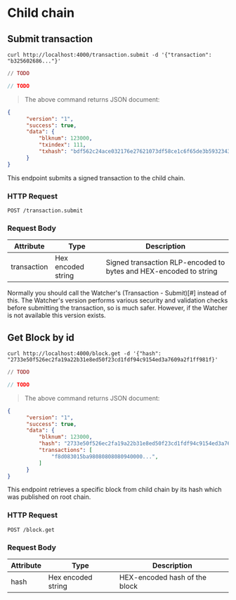 # Child chain

## Submit transaction

```shell
curl http://localhost:4000/transaction.submit -d '{"transaction": "b325602686..."}'
```

```elixir
// TODO
```

```javascript
// TODO
```

> The above command returns JSON document:

```json
{
      "version": "1",
      "success": true,
      "data": {
          "blknum": 123000,
          "txindex": 111,
          "txhash": "bdf562c24ace032176e27621073df58ce1c6f65de3b5932343b70ba03c72132d"
      }
}
```

This endpoint submits a signed transaction to the child chain.

### HTTP Request

`POST /transaction.submit`

### Request Body

Attribute | Type | Description
--------- | ------- | -----------
transaction | Hex encoded string | Signed transaction RLP-encoded to bytes and HEX-encoded to string

<aside class="notice">Normally you should call the Watcher's (Transaction - Submit)[#] instead of this. The Watcher's version performs various security and validation checks before submitting the transaction, so is much safer. However, if the Watcher is not available this version exists.</aside> 



## Get Block by id

```shell
curl http://localhost:4000/block.get -d '{"hash": "2733e50f526ec2fa19a22b31e8ed50f23cd1fdf94c9154ed3a7609a2f1ff981f}'
```

```elixir
// TODO
```

```javascript
// TODO
```

> The above command returns JSON document:

```json
{
      "version": "1",
      "success": true,
      "data": {
          "blknum": 123000,
          "hash": "2733e50f526ec2fa19a22b31e8ed50f23cd1fdf94c9154ed3a7609a2f1ff981f",
          "transactions": [
              "f8d083015ba98080808080940000...",
          ]
      }
}
```

This endpoint retrieves a specific block from child chain by its hash which was published on root chain.

### HTTP Request

`POST /block.get`

### Request Body

Attribute | Type | Description
--------- | ------- | -----------
hash | Hex encoded string | HEX-encoded hash of the block
